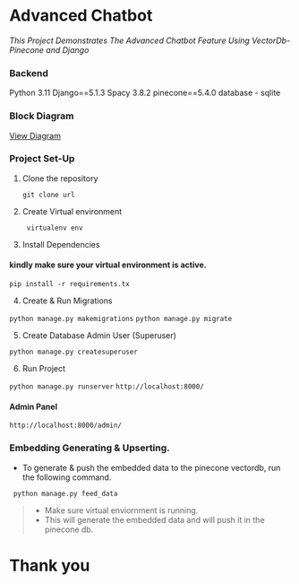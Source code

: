 # Advanced Chatbot
_This Project Demonstrates The Advanced Chatbot Feature Using VectorDb-Pinecone and Django_


### Backend

Python 3.11
Django==5.1.3
Spacy 3.8.2
pinecone==5.4.0
database - sqlite

### Block Diagram

[View Diagram](block_diagram.pdf)

### Project Set-Up
1. Clone the repository

   ```git clone url ```

2. Create Virtual environment

   ``` virtualenv env```

3. Install Dependencies

#### kindly make sure your virtual environment is active.

``` pip install -r requirements.tx  ```

4. Create & Run Migrations

```python manage.py makemigrations```
```python manage.py migrate ```

5. Create Database Admin User (Superuser)

```python manage.py createsuperuser```

6. Run Project

```python manage.py runserver```
```http://localhost:8000/```

#### Admin Panel
```http://localhost:8000/admin/```

### Embedding Generating & Upserting.

- To generate & push the embedded data to the pinecone vectordb, run the following command.

``` python manage.py feed_data```

> - Make sure virtual enviornment is running.
> - This will generate the embedded  data and will push it in the pinecone db.

# Thank you
